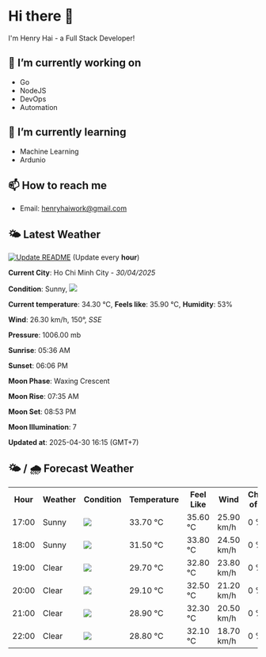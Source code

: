 # Hi there 👋

I'm Henry Hai - a Full Stack Developer!

## 🔭 I’m currently working on

- Go
- NodeJS
- DevOps
- Automation

## 🌱 I’m currently learning

- Machine Learning
- Ardunio

## 📫 How to reach me

- Email: <henryhaiwork@gmail.com>

## 🌤️ Latest Weather
[![Update README](https://github.com/henry0hai/henry0hai/actions/workflows/udpateReadme.yml/badge.svg)](https://github.com/henry0hai/henry0hai/actions/workflows/udpateReadme.yml)
(Update every **hour**)
<!-- CURRENT_WEATHER:START -->
**Current City**: Ho Chi Minh City - *30/04/2025*

**Condition**: Sunny, <img src="https://cdn.weatherapi.com/weather/64x64/day/113.png"/>

**Current temperature**: 34.30 °C, **Feels like**: 35.90 °C, **Humidity**: 53%

**Wind**: 26.30 km/h, 150°, *SSE*

**Pressure**: 1006.00 mb

**Sunrise**: 05:36 AM

**Sunset**: 06:06 PM

**Moon Phase**: Waxing Crescent

**Moon Rise**: 07:35 AM

**Moon Set**: 08:53 PM

**Moon Illumination**: 7

**Updated at**: 2025-04-30 16:15 (GMT+7)<!-- CURRENT_WEATHER:END -->

## 🌤️ / 🌧️ Forecast Weather
<!-- FORECAST_WEATHER:START -->
<table>
		<tr>
			<th>Hour</th>
			<th>Weather</th>
			<th>Condition</th>
			<th>Temperature</th>
			<th>Feel Like</th>
			<th>Wind</th>
			<th>Chance of Rain</th>
		</tr>
				<tr>
					<td>17:00</td>
					<td>Sunny</td>
					<td><img src='https://cdn.weatherapi.com/weather/64x64/day/113.png'/></td>
					<td>33.70 °C</td>
					<td>35.60 °C</td>
					<td>25.90 km/h</td>
					<td>0 %</td>
				</tr>
				<tr>
					<td>18:00</td>
					<td>Sunny</td>
					<td><img src='https://cdn.weatherapi.com/weather/64x64/day/113.png'/></td>
					<td>31.50 °C</td>
					<td>33.80 °C</td>
					<td>24.50 km/h</td>
					<td>0 %</td>
				</tr>
				<tr>
					<td>19:00</td>
					<td>Clear </td>
					<td><img src='https://cdn.weatherapi.com/weather/64x64/night/113.png'/></td>
					<td>29.70 °C</td>
					<td>32.80 °C</td>
					<td>23.80 km/h</td>
					<td>0 %</td>
				</tr>
				<tr>
					<td>20:00</td>
					<td>Clear </td>
					<td><img src='https://cdn.weatherapi.com/weather/64x64/night/113.png'/></td>
					<td>29.10 °C</td>
					<td>32.50 °C</td>
					<td>21.20 km/h</td>
					<td>0 %</td>
				</tr>
				<tr>
					<td>21:00</td>
					<td>Clear </td>
					<td><img src='https://cdn.weatherapi.com/weather/64x64/night/113.png'/></td>
					<td>28.90 °C</td>
					<td>32.30 °C</td>
					<td>20.50 km/h</td>
					<td>0 %</td>
				</tr>
				<tr>
					<td>22:00</td>
					<td>Clear </td>
					<td><img src='https://cdn.weatherapi.com/weather/64x64/night/113.png'/></td>
					<td>28.80 °C</td>
					<td>32.10 °C</td>
					<td>18.70 km/h</td>
					<td>0 %</td>
				</tr>
</table>
<!-- FORECAST_WEATHER:END -->
